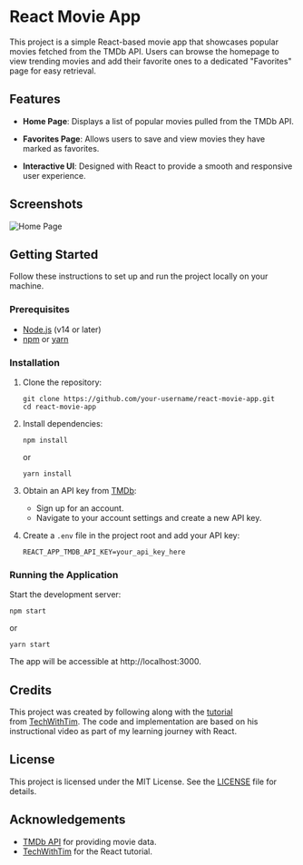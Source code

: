 # React Movie App

This project is a simple React-based movie app that showcases popular movies fetched from the TMDb API. Users can browse the homepage to view trending movies and add their favorite ones to a dedicated "Favorites" page for easy retrieval.

## Features

- **Home Page**: Displays a list of popular movies pulled from the TMDb API.

- **Favorites Page**: Allows users to save and view movies they have marked as favorites.

- **Interactive UI**: Designed with React to provide a smooth and responsive user experience.

## Screenshots

![Home Page](https://github.com/luneroka/movie-app/blob/main/frontend/public/MovieApp-HomePage.png?raw=true)

## Getting Started

Follow these instructions to set up and run the project locally on your machine.

### Prerequisites

- [Node.js](https://nodejs.org/) (v14 or later)
- [npm](https://www.npmjs.com/) or [yarn](https://yarnpkg.com/)

### Installation

1. Clone the repository:
    ```
    git clone https://github.com/your-username/react-movie-app.git
    cd react-movie-app
    ```

2. Install dependencies:
    ```
    npm install
    ```
    or
    ```
    yarn install
    ```

3. Obtain an API key from [TMDb](https://www.themoviedb.org/):

    - Sign up for an account.
    - Navigate to your account settings and create a new API key.

4. Create a `.env` file in the project root and add your API key:

    ```
    REACT_APP_TMDB_API_KEY=your_api_key_here
    ```

### Running the Application

Start the development server:
```
npm start
```
or
```
yarn start
```

The app will be accessible at http://localhost:3000.

## Credits

This project was created by following along with the [tutorial](https://www.youtube.com/watch?v=G6D9cBaLViA) from [TechWithTim](https://www.youtube.com/@TechWithTim). The code and implementation are based on his instructional video as part of my learning journey with React.

## License

This project is licensed under the MIT License. See the [LICENSE](LICENSE) file for details.

## Acknowledgements

- [TMDb API](https://www.themoviedb.org/) for providing movie data.
- [TechWithTim](https://www.youtube.com/@TechWithTim) for the React tutorial.

